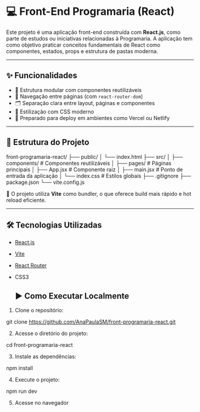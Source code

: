 # 💻 Front-End Programaria (React)

Este projeto é uma aplicação front-end construída com **React.js**, como parte de estudos ou iniciativas relacionadas à Programaria. A aplicação tem como objetivo praticar conceitos fundamentais de React como componentes, estados, props e estrutura de pastas moderna.

---

## ✨ Funcionalidades

- 🧱 Estrutura modular com componentes reutilizáveis
- 📄 Navegação entre páginas (com `react-router-dom`)
- 🗂️ Separação clara entre layout, páginas e componentes
- 🎨 Estilização com CSS moderno
- 🚀 Preparado para deploy em ambientes como Vercel ou Netlify

---

## 📁 Estrutura do Projeto

front-programaria-react/
├── public/
│ └── index.html
├── src/
│ ├── components/ # Componentes reutilizáveis
│ ├── pages/ # Páginas principais
│ ├── App.jsx # Componente raiz
│ ├── main.jsx # Ponto de entrada da aplicação
│ └── index.css # Estilos globais
├── .gitignore
├── package.json
└── vite.config.js

 
 🚀 O projeto utiliza **Vite** como bundler, o que oferece build mais rápido e hot reload eficiente.

---

## 🛠️ Tecnologias Utilizadas

- [React.js](https://reactjs.org/)
- [Vite](https://vitejs.dev/)
- [React Router](https://reactrouter.com/)
- CSS3

  ## ▶️ Como Executar Localmente

1. Clone o repositório:

git clone https://github.com/AnaPaulaSM/front-programaria-react.git

2. Acesse o diretório do projeto:

cd front-programaria-react

3. Instale as dependências:

npm install

4. Execute o projeto:

npm run dev

5. Acesse no navegador
